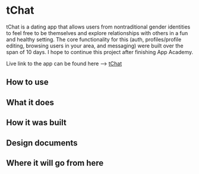 # tChat

tChat is a dating app that allows users from nontraditional gender identities
to feel free to be themselves and explore relationships with others in a fun
and healthy setting. The core functionality for this (auth, profiles/profile editing,
browsing users in your area, and messaging) were built over the span of 10 days.
I hope to continue this project after finishing App Academy.

Live link to the app can be found here --> [tChat](http://www.tchat.lgbt)

## How to use

## What it does

## How it was built

## Design documents

## Where it will go from here
